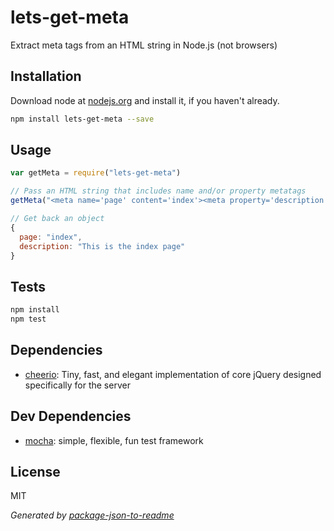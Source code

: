 # lets-get-meta

Extract meta tags from an HTML string in Node.js (not browsers)

## Installation

Download node at [nodejs.org](http://nodejs.org) and install it, if you haven't already.

```sh
npm install lets-get-meta --save
```

## Usage

```js
var getMeta = require("lets-get-meta")

// Pass an HTML string that includes name and/or property metatags
getMeta("<meta name='page' content='index'><meta property='description' content='This is the index page'>")

// Get back an object
{
  page: "index",
  description: "This is the index page"
}

```

## Tests

```sh
npm install
npm test
```

## Dependencies

- [cheerio](https://github.com/MatthewMueller/cheerio): Tiny, fast, and elegant implementation of core jQuery designed specifically for the server


## Dev Dependencies

- [mocha](https://github.com/visionmedia/mocha): simple, flexible, fun test framework


## License

MIT

_Generated by [package-json-to-readme](https://github.com/zeke/package-json-to-readme)_
